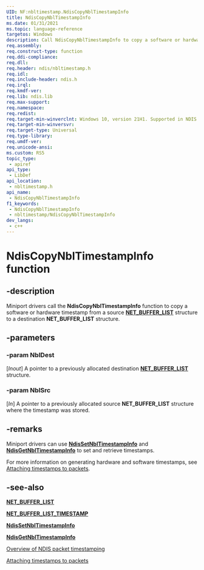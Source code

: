 ```yaml
---
UID: NF:nbltimestamp.NdisCopyNblTimestampInfo
title: NdisCopyNblTimestampInfo
ms.date: 01/31/2021
ms.topic: language-reference
targetos: Windows
description: Call NdisCopyNblTimestampInfo to copy a software or hardware timestamp from a source NET_BUFFER_LIST to a destination NET_BUFFER_LIST.
req.assembly: 
req.construct-type: function
req.ddi-compliance: 
req.dll: 
req.header: ndis/nbltimestamp.h
req.idl: 
req.include-header: ndis.h
req.irql: 
req.kmdf-ver: 
req.lib: ndis.lib
req.max-support: 
req.namespace: 
req.redist: 
req.target-min-winverclnt: Windows 10, version 21H1. Supported in NDIS 6.82 and later.
req.target-min-winversvr: 
req.target-type: Universal
req.type-library: 
req.umdf-ver: 
req.unicode-ansi: 
ms.custom: RS5
topic_type:
 - apiref
api_type:
 - LibDef
api_location:
 - nbltimestamp.h
api_name:
 - NdisCopyNblTimestampInfo
f1_keywords:
 - NdisCopyNblTimestampInfo
 - nbltimestamp/NdisCopyNblTimestampInfo
dev_langs:
 - c++
---
```


# NdisCopyNblTimestampInfo function


## -description

Miniport drivers call the **NdisCopyNblTimestampInfo** function to copy a software or hardware timestamp from a source [**NET_BUFFER_LIST**](../nbl/ns-nbl-net_buffer_list.md) structure to a destination **NET_BUFFER_LIST** structure.

## -parameters

### -param NblDest

[_Inout_]
A pointer to a previously allocated destination [**NET_BUFFER_LIST**](../nbl/ns-nbl-net_buffer_list.md) structure.

### -param NblSrc

[_In_]
A pointer to a previously allocated source **NET_BUFFER_LIST** structure where the timestamp was stored.

## -remarks

Miniport drivers can use [**NdisSetNblTimestampInfo**](nf-nbltimestamp-ndissetnbltimestampinfo.md) and [**NdisGetNblTimestampInfo**](nf-nbltimestamp-ndisgetnbltimestampinfo.md) to set and retrieve timestamps.

For more information on generating hardware and software timestamps, see [Attaching timestamps to packets](/windows-hardware/drivers/network/attaching-timestamps-to-packets).

## -see-also

[**NET_BUFFER_LIST**](../nbl/ns-nbl-net_buffer_list.md)

[**NET_BUFFER_LIST_TIMESTAMP**](ns-nbltimestamp-net_buffer_list_timestamp.md)

[**NdisSetNblTimestampInfo**](nf-nbltimestamp-ndissetnbltimestampinfo.md)

[**NdisGetNblTimestampInfo**](nf-nbltimestamp-ndisgetnbltimestampinfo.md)

[Overview of NDIS packet timestamping](/windows-hardware/drivers/network/overview-of-ndis-packet-timestamping)

[Attaching timestamps to packets](/windows-hardware/drivers/network/attaching-timestamps-to-packets)
